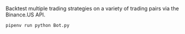 Backtest multiple trading strategies on a variety of trading pairs via the Binance.US API.

```
pipenv run python Bot.py
```
